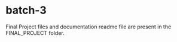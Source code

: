 # batch-3

Final Project files and documentation readme file are present in the FINAL_PROJECT folder.
